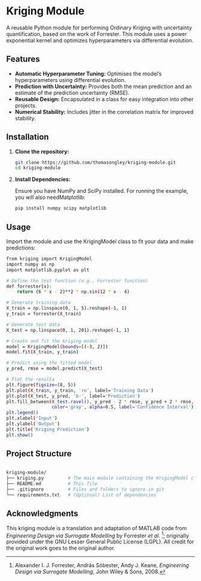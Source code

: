 # Kriging Module

A reusable Python module for performing Ordinary Kriging with uncertainty quantification, based on the work of Forrester. This module uses a power exponential kernel and optimizes hyperparameters via differential evolution.

## Features

- **Automatic Hyperparameter Tuning:** Optimises the model’s hyperparameters using differential evolution.
- **Prediction with Uncertainty:** Provides both the mean prediction and an estimate of the prediction uncertainty (RMSE).
- **Reusable Design:** Encapsulated in a class for easy integration into other projects.
- **Numerical Stability:** Includes jitter in the correlation matrix for improved stability.

## Installation

1. **Clone the repository:**

   ```bash
   git clone https://github.com/thomasongley/kriging-module.git
   cd kriging-module

2. **Install Dependencies:**

    Ensure you have NumPy and SciPy installed. For running the example, you will also needMatplotlib:
    
    ```bash
    pip install numpy scipy matplotlib

## Usage

Import the module and use the KrigingModel class to fit your data and make predictions:

```bash
from kriging import KrigingModel
import numpy as np
import matplotlib.pyplot as plt

# Define the test function (e.g., Forrester function)
def forrester(x):
    return (6 * x - 2)**2 * np.sin(12 * x - 4)

# Generate training data
X_train = np.linspace(0, 1, 5).reshape(-1, 1)
y_train = forrester(X_train)

# Generate test data
X_test = np.linspace(0, 1, 201).reshape(-1, 1)

# Create and fit the kriging model
model = KrigingModel(bounds=[(-3, 2)])
model.fit(X_train, y_train)

# Predict using the fitted model
y_pred, rmse = model.predict(X_test)

# Plot the results
plt.figure(figsize=(8, 5))
plt.plot(X_train, y_train, 'ro', label='Training Data')
plt.plot(X_test, y_pred, 'b-', label='Prediction')
plt.fill_between(X_test.ravel(), y_pred - 2 * rmse, y_pred + 2 * rmse,
                 color='gray', alpha=0.5, label='Confidence Interval')
plt.legend()
plt.xlabel('Input')
plt.ylabel('Output')
plt.title('Kriging Prediction')
plt.show()
```

## Project Structure

```bash

kriging-module/
├── kriging.py         # The main module containing the KrigingModel class
├── README.md          # This file
├── .gitignore         # Files and folders to ignore in git
└── requirements.txt   # (Optional) List of dependencies
```

## Acknowledgments

This kriging module is a translation and adaptation of MATLAB code from *Engineering Design via Surrogate Modelling* by Forrester *et al.* [^1]; originally provided under the GNU Lesser General Public License (LGPL). All credit for the original work goes to the original author.

[^1]: Alexander I. J. Forrester, András Sóbester, Andy J. Keane, *Engineering Design via Surrogate Modelling*, John Wiley & Sons, 2008.
